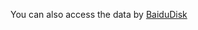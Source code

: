 
You can also access the data by [BaiduDisk](https://pan.baidu.com/s/1xJ3fO6n42fTZ8Fyv7Ign2A?pwd=ddv6)

